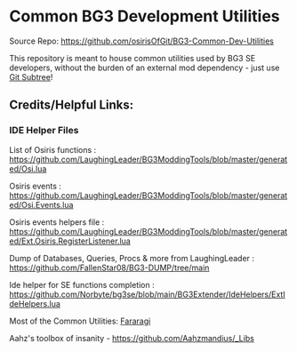 # Common BG3 Development Utilities

Source Repo: https://github.com/osirisOfGit/BG3-Common-Dev-Utilities

This repository is meant to house common utilities used by BG3 SE developers, without the burden of an external mod dependency - just use [Git Subtree](https://gist.github.com/SKempin/b7857a6ff6bddb05717cc17a44091202)!

## Credits/Helpful Links:

### IDE Helper Files

List of Osiris functions :
https://github.com/LaughingLeader/BG3ModdingTools/blob/master/generated/Osi.lua

Osiris events : 
https://github.com/LaughingLeader/BG3ModdingTools/blob/master/generated/Osi.Events.lua

Osiris events helpers file :
https://github.com/LaughingLeader/BG3ModdingTools/blob/master/generated/Ext.Osiris.RegisterListener.lua

Dump of Databases, Queries, Procs & more from LaughingLeader :
https://github.com/FallenStar08/BG3-DUMP/tree/main

Ide helper for SE functions completion : 
https://github.com/Norbyte/bg3se/blob/main/BG3Extender/IdeHelpers/ExtIdeHelpers.lua

Most of the Common Utilities: [Fararagi](https://next.nexusmods.com/profile/Fararagi?gameId=3474)

Aahz's toolbox of insanity - https://github.com/Aahzmandius/_Libs


